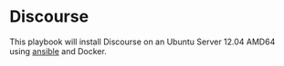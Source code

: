 # Discourse

This playbook will install Discourse on an Ubuntu Server 12.04 AMD64 using [ansible](http://ansible.cc) and Docker.

